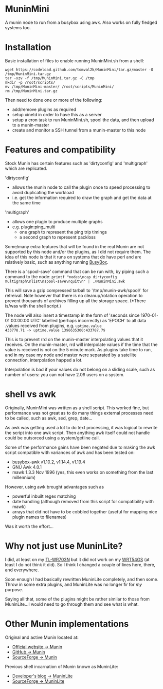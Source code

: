 MuninMini
=========

A munin node to run from a busybox using awk. Also works on fully fledged systems too.


Installation
============

Basic installation of files to enable running MuninMini.sh from a shell:

    wget https://codeload.github.com/tomval2k/MuninMini/tar.gz/master -O /tmp/MuninMini.tar.gz
    tar -xzv -f /tmp/MuninMini.tar.gz -C /tmp
    mkdir -p /root/scripts/
    mv /tmp/MuninMini-master/ /root/scripts/MuninMini/
    rm /tmp/MuninMini.tar.gz

Then need to done one or more of the following:
  - add/remove plugins as required
  - setup xinetd in order to have this as a server
  - setup a cron task to run MuninMini.sh, spool the data, and then upload to a munin-master
  - create and monitor a SSH tunnel from a munin-master to this node


Features and compatibility
==========================

Stock Munin has certain features such as 'dirtyconfig' and 'multigraph' which are replicated.

'dirtyconfig'
  - allows the munin node to call the plugin once to speed processing to avoid duplicating the workload
  - i.e. get the information required to draw the graph and get the data at the same time

'multigraph'
  - allows one plugin to produce multiple graphs
  - e.g. plugin:ping_multi
      - one graph to represent the ping trip timings
      - a second graph to represent packloss


Some/many extra features that will be found in the real Munin are not supported by this node and/or the plugins, as I did not require them. The idea of this node is that it runs on systems that do have perl and are relatively basic, such as anything running <a href="http://www.busybox.net/">BusyBox</a>.


There is a 'spool-save' command that can be run with, by piping such a command to the node: <code>printf "nodes\ncap dirtyconfig multigraph\nlist\nspool-save\nquit\n" | ./MuninMini.awk</code>

This will save a gzip compressed tarball to '/tmp/munin-awk/spool/' for retreival. Note however that there is no cleanup/rotation operation to prevent thousands of archives filling up all the storage space. (*There is/was with the shell script.)


The node will also insert a timestamp in the form of 'seconds since 1970-01-01 00:00:00 UTC' labelled (perhaps incorrectly) as 'EPOCH' to all data .values received from plugins, e.g. <code>uptime.value 433778.71 -> uptime.value 1396635300:433787.79</code>

This is to prevent rrd on the munin-master interpolating values that it receives. On the munin-master, rrd will interpolate values if the time that the value is received is not on the 5 minute mark. As plugins take time to run, and in my case my node and master were separated by a satellite connection, interpolation happed a lot.

Interpolation is bad if your values do not belong on a sliding scale, such as number of users: you can not have 2.09 users on a system.


shell vs awk
============

Originally, MuninMini was written as a shell script. This worked fine, but performance was not great as to do many things external processes need to be called, such as awk, sed, grep, date...

As awk was getting used a lot to do text processing, it was logical to rewrite the script into one awk script. Then anything awk itself could not handle could be outsorced using a system/getline call.

Some of the performance gains have been negated due to making the awk script compatible with variances of awk and has been tested on:
  - busybox-awk v1.10.2, v1.14.4, v1.19.4
  - GNU Awk 4.0.1
  - mawk 1.3.3 Nov 1996 (yes, this even works on something from the last millennium)

However, using awk brought advantages such as
  - powerful inbuilt regex matching
  - date handling (although removed from this script for compatibility with mawk)
  - arrays that did not have to be cobbled together (useful for mapping nice plugin names to filenames)

Was it worth the effort...


Why not just use MuninLite?
===========================

I did, at least on my <a href="http://wiki.openwrt.org/toh/tp-link/tl-wr703n">TL-WR703N</a> but it did not work on my <a href="https://en.wikipedia.org/wiki/Linksys_WRT54G_series">WRT54GS</a> (at least I do not think it did). So I think I changed a couple of lines here, there, and everywhere.

Soon enough I had basically rewritten MuninLite completely, and then some. Throw in some extra plugins, and MuninLite was no longer fir for <i>my</i> purpose.

Saying all that, some of the plugins might be rather similar to those from MuninLite...I would need to go through them and see what is what.


Other Munin implementations
===========================

Original and active Munin located at:
  - <a href="http://munin-monitoring.org/">Official website -> Munin</a>
  - <a href="https://github.com/munin-monitoring/munin">GitHub -> Munin</a>
  - <a href="http://sourceforge.net/projects/munin/">SourceForge -> Munin</a>

Previous shell incarnation of Munin known as MuninLite:
  - <a href="http://runesk.blogspot.co.uk/2009/03/muninlite-included-in-openwrt-and-new.html">Developer's blog -> MuninLite</a>
  - <a href="http://sourceforge.net/projects/muninlite/">SourceForge -> MuninLite</a>
